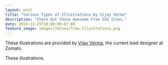 ```yaml
---
layout: post
title: "Various Types of Illustrations by Vijay Verma"
description: "Check Out these Awesome Free SVG Icons."
date: 2019-11-25T18:00:00-07:00
feature_image: images/19/nov/free-illustrations.png
---
```



These illustrations are provided by [Vijay Verma](https://twitter.com/realvjy), the current lead designer at Zomato.

These illustrations.